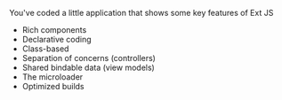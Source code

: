 You've coded a little application that shows some key features of Ext JS

- Rich components
- Declarative coding
- Class-based
- Separation of concerns (controllers)
- Shared bindable data (view models)
- The microloader
- Optimized builds
